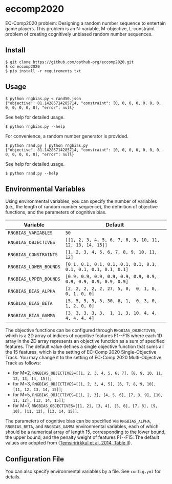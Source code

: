 # eccomp2020
EC-Comp2020 problem: Designing a random number sequence to entertain game players. This problem is an N-variable, M-objective, L-constraint problem of creating cognitively unbiased random number sequences.

## Install
```
$ git clone https://github.com/opthub-org/eccomp2020.git
$ cd eccomp2020
$ pip install -r requirements.txt
```

## Usage
```
$ python rngbias.py < rand50.json
{"objective": 81.14285714285714, "constraint": [0, 0, 0, 0, 0, 0, 0, 0, 0, 0, 0, 0], "error": null}
```

See help for detailed usage.
```
$ python rngbias.py --help
```

For convenience, a random number generator is provided.
```
$ python rand.py | python rngbias.py
{"objective": 81.14285714285714, "constraint": [0, 0, 0, 0, 0, 0, 0, 0, 0, 0, 0, 0], "error": null}
```

See help for detailed usage.
```
$ python rand.py --help
```

## Environmental Variables
Using environmental variables, you can specify the number of variables (i.e., the length of random number sequence), the definition of objective functions, and the parameters of cognitive bias.

|Variable              |Default                                                       |
|----------------------|--------------------------------------------------------------|
|`RNGBIAS_VARIABLES`   |`50`                                                          |
|`RNGBIAS_OBJECTIVES`  |`[[1, 2, 3, 4, 5, 6, 7, 8, 9, 10, 11, 12, 13, 14, 15]]`       |
|`RNGBIAS_CONSTRAINTS` |`[1, 2, 3, 4, 5, 6, 7, 8, 9, 10, 11, 12]`                     |
|`RNGBIAS_LOWER_BOUNDS`|`[0.1, 0.1, 0.1, 0.1, 0.1, 0.1, 0.1, 0.1, 0.1, 0.1, 0.1, 0.1]`|
|`RNGBIAS_UPPER_BOUNDS`|`[0.9, 0.9, 0.9, 0.9, 0.9, 0.9, 0.9, 0.9, 0.9, 0.9, 0.9, 0.9]`|
|`RNGBIAS_BIAS_ALPHA`  |`[2, 2, 2, 2, 2, 27, 5, 0,  0, 1, 0, 0, 1, 0, 0]`             |
|`RNGBIAS_BIAS_BETA`   |`[5, 5, 5, 5, 5, 30, 8, 1,  0, 3, 0, 1, 2, 0, 0]`             |
|`RNGBIAS_BIAS_GAMMA`  |`[3, 3, 3, 3, 3,  1, 1, 3, 10, 4, 4, 4, 4, 4, 4]`             |

The objective functions can be configured through `RNGBIAS_OBJECTIVES`, which is a 2D array of indices of cognitive features F1--F15 where each 1D array in the 2D array represents an objective function as a sum of specified features. The default value defines a single objective function that sums all the 15 features, which is the setting of EC-Comp 2020 Single-Objective Track. You may change it to the setting of EC-Comp 2020 Multi-Objective Track as follows:
- for M=2, `RNGBIAS_OBJECTIVES=[[1, 2, 3, 4, 5, 6, 7], [8, 9, 10, 11, 12, 13, 14, 15]]`;
- for M=3, `RNGBIAS_OBJECTIVES=[[1, 2, 3, 4, 5], [6, 7, 8, 9, 10], [11, 12, 13, 14, 15]]`;
- for M=5, `RNGBIAS_OBJECTIVES=[[1, 2, 3], [4, 5, 6], [7, 8, 9], [10, 11, 12], [13, 14, 15]]`;
- for M=7, `RNGBIAS_OBJECTIVES=[[1, 2], [3, 4], [5, 6], [7, 8], [9, 10], [11, 12], [13, 14, 15]]`.

The parameters of cognitive bias can be specified via `RNGBIAS_ALPHA`, `RNGBIAS_BETA`, and `RNGBIAS_GAMMA` environmental variables, each of which should be a numerical array of length 15, corresponding to the lower bound, the upper bound, and the penalty weight of features F1--F15. The default values are adopted from ([Temsiririrkkul et al. 2014, Table II](https://dspace.jaist.ac.jp/dspace/bitstream/10119/12995/1/21068.pdf)).

## Configuration File
You can also specify environmental variables by a file. See `config.yml` for details.